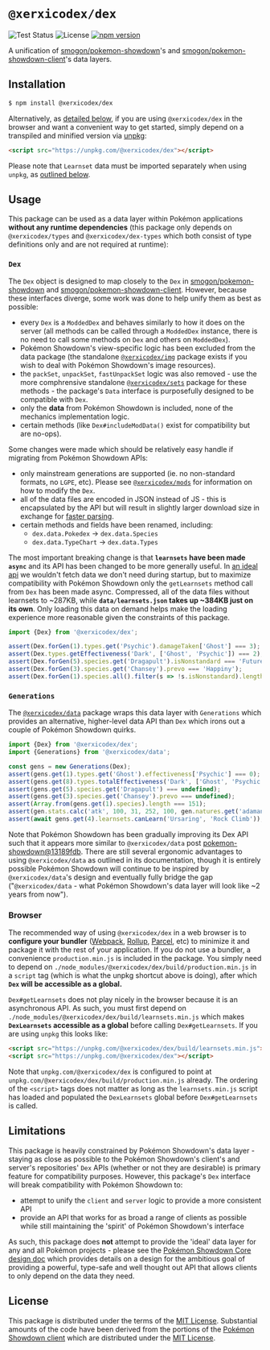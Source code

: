 # `@xerxicodex/dex`

![Test Status](https://github.com/pkmn/ps/workflows/Tests/badge.svg)
![License](https://img.shields.io/badge/License-MIT-blue.svg)
[![npm version](https://img.shields.io/npm/v/@xerxicodex/dex.svg)](https://www.npmjs.com/package/@xerxicodex/dex)

A unification of [smogon/pokemon-showdown](https://github.com/smogon/pokemon-showdown)'s and
[smogon/pokemon-showdown-client](https://github.com/smogon/pokemon-showdown-client)'s data layers.

## Installation

```sh
$ npm install @xerxicodex/dex
```

Alternatively, as [detailed below](#browser), if you are using `@xerxicodex/dex` in the browser and want a
convenient way to get started, simply depend on a transpiled and minified version via
[unpkg](https://unpkg.com/):

```html
<script src="https://unpkg.com/@xerxicodex/dex"></script>
```

Please note that `Learnset` data must be imported separately when using `unpkg`, as
[outlined below]((#browser)).

## Usage

This package can be used as a data layer within Pokémon applications **without any runtime
dependencies** (this package only depends on `@xerxicodex/types` and `@xerxicodex/dex-types` which both consist of
type definitions only and are not required at runtime):

### `Dex`

The `Dex` object is designed to map closely to the `Dex` in
[smogon/pokemon-showdown](https://github.com/smogon/pokemon-showdown) and
[smogon/pokemon-showdown-client](https://github.com/smogon/pokemon-showdown-client). However,
because these interfaces diverge, some work was done to help unify them as best as possible:

- every `Dex` is a `ModdedDex` and behaves similarly to how it does on the server (all methods can
  be called through a `ModdedDex` instance, there is no need to call some methods on `Dex` and
  others on `ModdedDex`).
- Pokémon Showdown's view-specific logic has been excluded from the data package (the standalone
  [`@xerxicodex/img`](../img) package exists if you wish to deal with Pokémon Showdown's image resources).
- the `packSet`, `unpackSet`, `fastUnpackSet` logic was also removed - use the more comphrensive
  standalone [`@xerxicodex/sets`](../sets) package for these methods - the package's `Data` interface is
  purposefully designed to be compatible with `Dex`.
- only the **data** from Pokémon Showdown is included, none of the mechanics implementation logic.
- certain methods (like `Dex#includeModData()` exist for compatibility but are no-ops).

Some changes were made which should be relatively easy handle if migrating from Pokémon Showdown
APIs:

- only mainstream generations are supported (ie. no non-standard formats, no `LGPE`, etc). Please see
  [`@xerxicodex/mods`](../mods) for information on how to modify the `Dex`.
- all of the data files are encoded in JSON instead of JS - this is encapsulated by the API but will
  result in slightly larger download size in exchange for [faster
  parsing](https://github.com/GoogleChromeLabs/json-parse-benchmark).
- certain methods and fields have been renamed, including:
  - `dex.data.Pokedex` → `dex.data.Species`
  - `dex.data.TypeChart` → `dex.data.Types`

The most important breaking change is that **`learnsets` have been made `async`** and its API has
been changed to be more generally useful. In [an ideal api](#limitations) we wouldn't fetch data
we don't need during startup, but to maximize compatibility with Pokémon Showdown only the
`getLearnsets` method call from `Dex` has been made async. Compressed, all of the data files without
learnsets to ~287KB, while **`data/learnsets.json` takes up ~384KB just on its own**. Only loading
this data on demand helps make the loading experience more reasonable given the constraints of this
package.

```ts
import {Dex} from '@xerxicodex/dex';

assert(Dex.forGen(1).types.get('Psychic').damageTaken['Ghost'] === 3);
assert(Dex.types.getEffectiveness('Dark', ['Ghost', 'Psychic']) === 2);
assert(Dex.forGen(5).species.get('Dragapult').isNonstandard === 'Future');
assert(Dex.forGen(3).species.get('Chansey').prevo === 'Happiny');
assert(Dex.forGen(1).species.all().filter(s => !s.isNonstandard).length === 151);
```

### `Generations`

The [`@xerxicodex/data`](../data) package wraps this data layer with `Generations` which  provides an
alternative, higher-level data API than `Dex` which irons out a couple of Pokémon Showdown quirks.

```ts
import {Dex} from '@xerxicodex/dex';
import {Generations} from '@xerxicodex/data';

const gens = new Generations(Dex);
assert(gens.get(1).types.get('Ghost').effectiveness['Psychic'] === 0);
assert(gens.get(8).types.totalEffectiveness('Dark', ['Ghost', 'Psychic']) === 4);
assert(gens.get(5).species.get('Dragapult') === undefined);
assert(gens.get(3).species.get('Chansey').prevo === undefined);
assert(Array.from(gens.get(1).species).length === 151);
assert(gen.stats.calc('atk', 100, 31, 252, 100, gen.natures.get('adamant')) === 328);
assert(await gens.get(4).learnsets.canLearn('Ursaring', 'Rock Climb'));
```

Note that Pokémon Showdown has been gradually improving its Dex API such that it appears more
similar to `@xerxicodex/data` post
[pokemon-showdown@13189fdb](https://github.com/smogon/pokemon-showdown/commit/13189fdb). There are
still several ergonomic advantages to using `@xerxicodex/data` as outlined in its documentation, though it
is entirely possible  Pokémon Showdown will continue to be inspired by `@xerxicodex/data`'s design and
eventually fully bridge the gap ("`@xerxicodex/data` - what Pokémon Showdown's data layer will look like
~2 years from now").

### Browser

The recommended way of using `@xerxicodex/dex` in a web browser is to **configure your bundler**
([Webpack](https://webpack.js.org/), [Rollup](https://rollupjs.org/),
[Parcel](https://parceljs.org/), etc)  to minimize it and package it with the rest of your
application. If you do not use a bundler, a convenience `production.min.js` is included in the
package. You simply need to depend on `./node_modules/@xerxicodex/dex/build/production.min.js` in a
`script` tag (which is what the unpkg shortcut above is doing), after which **`Dex` will be
accessible as a global.**

`Dex#getLearnsets` does not play nicely in the browser because it is an asynchronous API. As such,
you must first depend on `./node_modules/@xerxicodex/dex/build/learnsets.min.js` which makes
**`DexLearnsets` accessible as a global** before calling `Dex#getLearnsets`. If you are using
`unpkg` this looks like:

```html
<script src="https://unpkg.com/@xerxicodex/dex/build/learnsets.min.js"></script>
<script src="https://unpkg.com/@xerxicodex/dex"></script>
```

Note that `unpkg.com/@xerxicodex/dex` is configured to point at
`unpkg.com/@xerxicodex/dex/build/production.min.js` already. The ordering of the `<script>` tags does not
matter as long as the `learnsets.min.js` script has loaded and populated the `DexLearnsets` global
before `Dex#getLearnsets` is called.

## Limitations

This package is heavily constrained by Pokémon Showdown's data layer - staying as close as possible
to the Pokémon Showdown's client's and server's repositories' `Dex` APIs (whether or not they are
desirable) is  primary feature for compatibility purposes. However, this package's `Dex` interface
will break compatibility with Pokémon Showdown to:

- attempt to unify the `client` and `server` logic to provide a more consistent API
- provide an API that works for as broad a range of clients as possible while still maintaining the
 'spirit' of Pokémon Showdown's interface

As such, this package does **not** attempt to provide the 'ideal' data layer for any and all Pokémon
projects - please see the [Pokémon Showdown Core design doc](https://pkmn.cc/ps-core-design) which
provides details on a design for the ambitious goal of providing a powerful, type-safe and well
thought out API that allows clients to only depend on the data they need.

## License

This package is distributed under the terms of the [MIT License](LICENSE). Substantial amounts of
the code have been derived from the portions of the [Pokémon Showdown
client](https://github.com/smogon/pokemon-showdown-client) which are distributed under the [MIT
License](https://github.com/smogon/pokemon-showdown-client/blob/master/src/battle.ts#L6).
